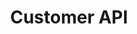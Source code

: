 ---
title: "Customer API"
type: "api-reference"
version: "0.6"
dev_preview: true
hide_from_menu: false
desc: "Join the conversation as a customer or build your own backend chat client."
color: "#4484e7"
---